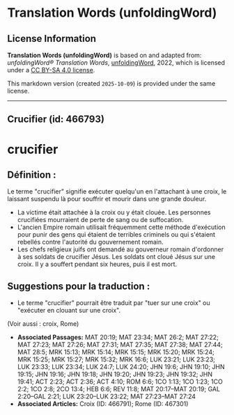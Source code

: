 # Translation Words (unfoldingWord)

## License Information

**Translation Words (unfoldingWord)** is based on and adapted from: _unfoldingWord® Translation Words_, [unfoldingWord](https://unfoldingword.org/utw), 2022, which is licensed under a [CC BY-SA 4.0 license](https://creativecommons.org/licenses/by-sa/4.0/legalcode.en).

This markdown version (created `2025-10-09`) is provided under the same license.



--------------------------------

## Crucifier (id: 466793)

crucifier
=========

Définition :
------------

Le terme "crucifier" signifie exécuter quelqu'un en l'attachant à une croix, le laissant suspendu là pour souffrir et mourir dans une grande douleur.

* La victime était attachée à la croix ou y était clouée. Les personnes crucifiées mourraient de perte de sang ou de suffocation.
* L'ancien Empire romain utilisait fréquemment cette méthode d'exécution pour punir des gens qui étaient de terribles criminels ou qui s'étaient rebellés contre l'autorité du gouvernement romain.
* Les chefs religieux juifs ont demandé au gouverneur romain d'ordonner à ses soldats de crucifier Jésus. Les soldats ont cloué Jésus sur une croix. Il y a souffert pendant six heures, puis il est mort.

Suggestions pour la traduction :
--------------------------------

* Le terme "crucifier" pourrait être traduit par "tuer sur une croix" ou "exécuter en clouant sur une croix".

(Voir aussi : croix, Rome)

* **Associated Passages:** MAT 20:19; MAT 23:34; MAT 26:2; MAT 27:22; MAT 27:23; MAT 27:26; MAT 27:31; MAT 27:35; MAT 27:38; MAT 27:44; MAT 28:5; MRK 15:13; MRK 15:14; MRK 15:15; MRK 15:20; MRK 15:24; MRK 15:25; MRK 15:27; MRK 15:32; MRK 16:6; LUK 23:21; LUK 23:23; LUK 23:33; LUK 23:34; LUK 24:7; LUK 24:20; JHN 19:6; JHN 19:10; JHN 19:15; JHN 19:16; JHN 19:18; JHN 19:20; JHN 19:23; JHN 19:32; JHN 19:41; ACT 2:23; ACT 2:36; ACT 4:10; ROM 6:6; 1CO 1:13; 1CO 1:23; 1CO 2:2; 1CO 2:8; 2CO 13:4; HEB 6:6; REV 11:8; MAT 20:17–MAT 20:19; GAL 2:20–GAL 2:21; LUK 23:20–LUK 23:22; MAT 27:23–MAT 27:24
* **Associated Articles:** Croix (ID: 466791); Rome (ID: 467301)

